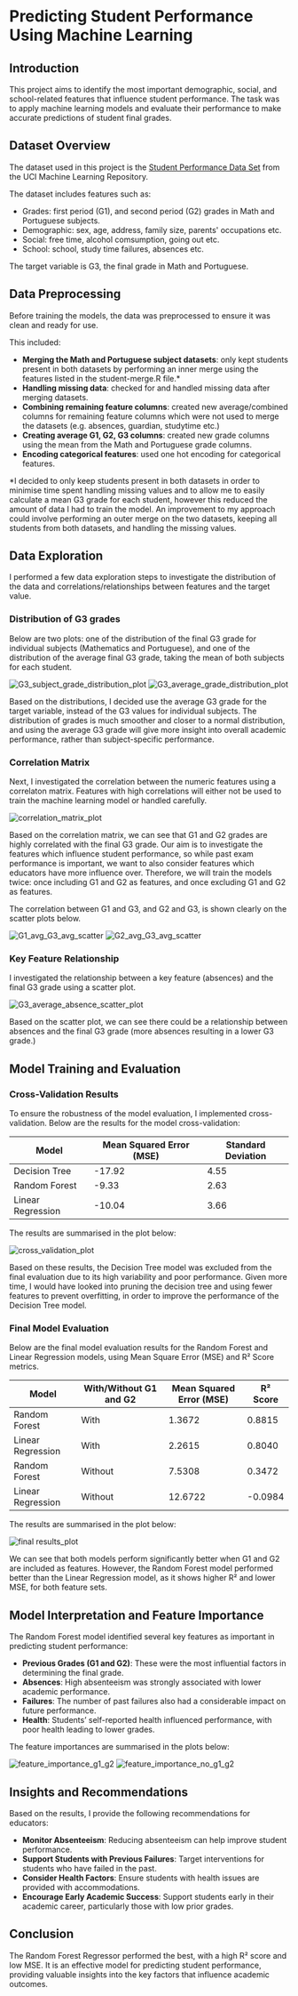 # Predicting Student Performance Using Machine Learning

## Introduction
This project aims to identify the most important demographic, social, and school-related features that influence student performance. The task was to apply machine learning models and evaluate their performance to make accurate predictions of student final grades.

## Dataset Overview
The dataset used in this project is the [Student Performance Data Set](https://archive.ics.uci.edu/ml/datasets/Student+Performance) from the UCI Machine Learning Repository.

The dataset includes features such as:
- Grades: first period (G1), and second period (G2) grades in Math and Portuguese subjects.
- Demographic: sex, age, address, family size, parents' occupations etc.
- Social: free time, alcohol comsumption, going out etc.
- School: school, study time failures, absences etc.

The target variable is G3, the final grade in Math and Portuguese.

## Data Preprocessing
Before training the models, the data was preprocessed to ensure it was clean and ready for use.

This included:
- **Merging the Math and Portuguese subject datasets**: only kept students present in both datasets by performing an inner merge using the features listed in the student-merge.R file.*
- **Handling missing data**: checked for and handled missing data after merging datasets.
- **Combining remaining feature columns**: created new average/combined columns for remaining feature columns which were not used to merge the datasets (e.g. absences, guardian, studytime etc.)
- **Creating average G1, G2, G3 columns**: created new grade columns using the mean from the Math and Portuguese grade columns.
- **Encoding categorical features**: used one hot encoding for categorical features.

*I decided to only keep students present in both datasets in order to minimise time spent handling missing values and to allow me to easily calculate a mean G3 grade for each student, however this reduced the amount of data I had to train the model. An improvement to my approach could involve performing an outer merge on the two datasets, keeping all students from both datasets, and handling the missing values.

## Data Exploration
I performed a few data exploration steps to investigate the distribution of the data and correlations/relationships between features and the target value.

### Distribution of G3 grades
Below are two plots: one of the distribution of the final G3 grade for individual subjects (Mathematics and Portuguese), and one of the distribution of the average final G3 grade, taking the mean of both subjects for each student. 

![G3_subject_grade_distribution_plot](/visualisations/G3_mat_por_distribution.png)
![G3_average_grade_distribution_plot](/visualisations/G3_avg_distribution.png)

Based on the distributions, I decided use the average G3 grade for the target variable, instead of the G3 values for individual subjects. The distribution of grades is much smoother and closer to a normal distribution, and using the average G3 grade will give more insight into overall academic performance, rather than subject-specific performance.

### Correlation Matrix
Next, I investigated the correlation between the numeric features using a correlaton matrix. Features with high correlations will either not be used to train the machine learning model or handled carefully.

![correlation_matrix_plot](/visualisations/correlation_matrix.png)

Based on the correlation matrix, we can see that G1 and G2 grades are highly correlated with the final G3 grade. Our aim is to investigate the features which influence student performance, so while past exam performance is important, we want to also consider features which educators have more influence over. Therefore, we will train the models twice: once including G1 and G2 as features, and once excluding G1 and G2 as features.

The correlation between G1 and G3, and G2 and G3, is shown clearly on the scatter plots below.

![G1_avg_G3_avg_scatter](/visualisations/G1_avg_G3_avg_scatter.png)
![G2_avg_G3_avg_scatter](/visualisations/G2_avg_G3_avg_scatter.png)

### Key Feature Relationship
I investigated the relationship between a key feature (absences) and the final G3 grade using a scatter plot.

![G3_average_absence_scatter_plot](/visualisations/G3_avg_absence_scatter.png)

Based on the scatter plot, we can see there could be a relationship between absences and the final G3 grade (more absences resulting in a lower G3 grade.)

## Model Training and Evaluation
### Cross-Validation Results
To ensure the robustness of the model evaluation, I implemented cross-validation. Below are the results for the model cross-validation:

| Model | Mean Squared Error (MSE) | Standard Deviation |
| ----------- | ----------- | ----------- |
| Decision Tree | -17.92 | 4.55 |
| Random Forest | -9.33 | 2.63 |
| Linear Regression | -10.04 | 3.66 |

The results are summarised in the plot below:

![cross_validation_plot](/visualisations/cross_validation.png)

Based on these results, the Decision Tree model was excluded from the final evaluation due to its high variability and poor performance. Given more time, I would have looked into pruning the decision tree and using fewer features to prevent overfitting, in order to improve the performance of the Decision Tree model.

### Final Model Evaluation
Below are the final model evaluation results for the Random Forest and Linear Regression models, using Mean Square Error (MSE) and R² Score metrics.

| Model | With/Without G1 and G2 | Mean Squared Error (MSE) | R² Score |
| ----------- | ----------- | ----------- | ----------- |
| Random Forest | With | 1.3672 | 0.8815 |
| Linear Regression | With | 2.2615 | 0.8040 |
| Random Forest | Without | 7.5308 | 0.3472 |
| Linear Regression | Without| 12.6722 | -0.0984 |

The results are summarised in the plot below:

![final results_plot](/visualisations/final_results.png)

We can see that both models perform significantly better when G1 and G2 are included as features. However, the Random Forest model performed better than the Linear Regression model, as it shows higher R² and lower MSE, for both feature sets.

## Model Interpretation and Feature Importance
The Random Forest model identified several key features as important in predicting student performance:

- **Previous Grades (G1 and G2)**: These were the most influential factors in determining the final grade.
- **Absences**: High absenteeism was strongly associated with lower academic performance.
- **Failures**: The number of past failures also had a considerable impact on future performance.
- **Health**: Students’ self-reported health influenced performance, with poor health leading to lower grades.

The feature importances are summarised in the plots below:

![feature_importance_g1_g2](/visualisations/feature_importance_g1_g2.png)
![feature_importance_no_g1_g2](/visualisations/feature_importance_no_g1_g2.png)

## Insights and Recommendations
Based on the results, I provide the following recommendations for educators:

- **Monitor Absenteeism**: Reducing absenteeism can help improve student performance.
- **Support Students with Previous Failures**: Target interventions for students who have failed in the past.
- **Consider Health Factors**: Ensure students with health issues are provided with accommodations.
- **Encourage Early Academic Success**: Support students early in their academic career, particularly those with low prior grades.

## Conclusion
The Random Forest Regressor performed the best, with a high R² score and low MSE. It is an effective model for predicting student performance, providing valuable insights into the key factors that influence academic outcomes.
